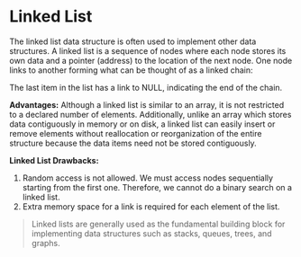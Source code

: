 # Linked List 

The linked list data structure is often used to implement other data structures.
A linked list is a sequence of nodes where each node stores its own data and a pointer (address) to the location of the next node.
One node links to another forming what can be thought of as a linked chain: 


The last item in the list has a link to NULL, indicating the end of the chain.

**Advantages:**
Although a linked list is similar to an array, it is not restricted to a declared number of elements. Additionally, unlike an array which stores data contiguously in memory or on disk, a linked list can easily insert or remove elements without reallocation or reorganization of the entire structure because the data items need not be stored contiguously.

**Linked List Drawbacks:**
1) Random access is not allowed. We must access nodes sequentially starting from the first one. Therefore, we cannot do a binary search on a linked list.
2) Extra memory space for a link is required for each element of the list.

> Linked lists are generally used as the fundamental building block for implementing data structures such as stacks, queues, trees, and graphs.
